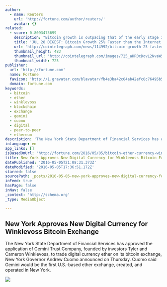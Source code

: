 ```yaml
---
author:
  - name: Reuters
    url: 'http://fortune.com/author/reuters/'
    avatar: {}
related:
  - score: 0.8093475699
    description: "Bitcoin growth is outpacing that of the early stage internet by almost 25%; an Estonian Angel List service will utilize Bitcoin's blockchain to secure its marketplace, and more top stories for July 28. In terms of investment, Bitcoin growth is outpacing that of the early stage internet by almost 25%, according to the latest figures compiled by IB Times UK."
    title: 'JUL 28 DIGEST: Bitcoin Growth 25% Faster than the Internet in 90s; Estonian Angel List Service Secures Marketplace with BTC Blockchain'
    url: 'http://cointelegraph.com/news/114992/bitcoin-growth-25-faster-than-the-internet-in-90s-estonian-angel-list-service-secures-marketplace-with-btc-blockchain'
    thumbnail_height: 483
    thumbnail_url: 'http://cointelegraph.com/images/725_aHR0cDovL2NvaW50ZWxlZ3JhcGguY29tL3N0b3JhZ2UvdXBsb2Fkcy92aWV3Lzk5MTkyNTk1NTE2YTJkMjFlYzE5NmJlZDM2MjYyNDQ1LnBuZw==.jpg'
    thumbnail_width: 725
publisher:
  url: 'http://fortune.com'
  name: Fortune
  favicon: 'http://1.gravatar.com/blavatar/fb4e3ba42c64ab42efc0c76495b59a33?s=16'
  domain: fortune.com
keywords:
  - bitcoin
  - ether
  - winklevoss
  - blockchain
  - exchange
  - gemini
  - cuomo
  - digital
  - peer-to-peer
  - ethereum
description: 'The New York State Department of Financial Services has approved the application of Gemini Trust Company, founded by investors Tyler and Cameron Winklevoss, to trade digital currency ether on its bitcoin exchange, New York Governor Andrew Cuomo announced on Thursday. Cuomo said Gemini would be the first U.S.-based ether exchange, created, and operated in New York.'
inLanguage: en
app_links: []
isBasedOnUrl: 'http://fortune.com/2016/05/05/bitcoin-ether-currency-winklevoss/'
title: New York Approves New Digital Currency for Winklevoss Bitcoin Exchange
datePublished: '2016-05-05T21:08:31.373Z'
dateModified: '2016-05-05T17:36:51.172Z'
starred: false
sourcePath: _posts/2016-05-05-new-york-approves-new-digital-currency-for-winklevoss-bitcoi.md
inFeed: true
hasPage: false
inNav: false
_context: 'http://schema.org'
_type: MediaObject

---
```

<article style=""><h1>New York Approves New Digital Currency for Winklevoss Bitcoin Exchange</h1><p>The New York State Department of Financial Services has approved the application of Gemini Trust Company, founded by investors Tyler and Cameron Winklevoss, to trade digital currency ether on its bitcoin exchange, New York Governor Andrew Cuomo announced on Thursday. Cuomo said Gemini would be the first U.S.-based ether exchange, created, and operated in New York.</p><img src="https://fortunedotcom.files.wordpress.com/2015/10/gettyimages-472351562.jpg?w=1024" /></article>